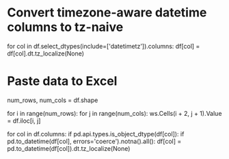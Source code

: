 # Convert timezone-aware datetime columns to tz-naive
for col in df.select_dtypes(include=['datetimetz']).columns:
    df[col] = df[col].dt.tz_localize(None)

# Paste data to Excel
num_rows, num_cols = df.shape

for i in range(num_rows):
    for j in range(num_cols):
        ws.Cells(i + 2, j + 1).Value = df.iloc[i, j]



for col in df.columns:
    if pd.api.types.is_object_dtype(df[col]):
        if pd.to_datetime(df[col], errors='coerce').notna().all():
            df[col] = pd.to_datetime(df[col]).dt.tz_localize(None)
